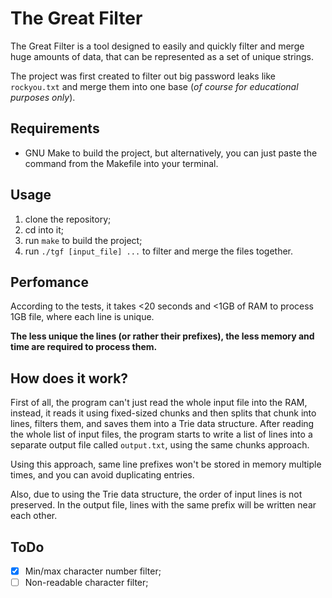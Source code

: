 # The Great Filter
The Great Filter is a tool designed to easily and quickly filter and merge huge amounts of data,
that can be represented as a set of unique strings.

The project was first created to filter out big password leaks like `rockyou.txt`
and merge them into one base (_of course for educational purposes only_).

## Requirements
- GNU Make to build the project, but alternatively,
you can just paste the command from the Makefile into your terminal.

## Usage
1. clone the repository;
2. cd into it;
3. run `make` to build the project;
4. run `./tgf [input_file] ...` to filter and merge the files together.

## Perfomance
According to the tests, it takes <20 seconds and <1GB of RAM to process 1GB file, where each line is unique.

**The less unique the lines (or rather their prefixes), the less memory and time are required to process them.**

## How does it work?
First of all, the program can't just read the whole input file into the RAM,
instead, it reads it using fixed-sized chunks and then splits that chunk into lines, filters them,
and saves them into a Trie data structure.
After reading the whole list of input files, the program starts to write a list of lines
into a separate output file called `output.txt`, using the same chunks approach.

Using this approach, same line prefixes won't be stored in memory multiple times,
and you can avoid duplicating entries.

Also, due to using the Trie data structure, the order of input lines is not preserved.
In the output file, lines with the same prefix will be written near each other.

## ToDo
- [x] Min/max character number filter;
- [ ] Non-readable character filter;
